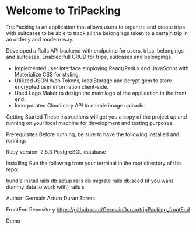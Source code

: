 Welcome to TriPacking
======================


TripPacking is an application that allows users to organize and create trips with suitcases to be able to track all the belongings taken to a certain trip in an orderly and modern way.

Developed a Rails API backend with endpoints for users, trips, belongings and suitcases. Enabled full CRUD for trips, suitcases and belongings.
+ Implemented user interface employing React/Redux and JavaScript with Materialize CSS for styling.
+ Utilized JSON Web Tokens, localStorage and bcrypt gem to store encrypted user information client-side.
+ Used Logo Maker to design the main logo of the application in the front end.
+ Incorporated Cloudinary API to enable image uploads.

Getting Started
These instructions will get you a copy of the project up and running on your local machine for development and testing purposes.

Prerequisites
Before running, be sure to have the following installed and running:

Ruby version: 2.5.3
PostgreSQL database

Installing
Run the following from your terminal in the root directory of this repo:

bundle install
rails db:setup
rails db:migrate
rails db:seed (if you want dummy data to work with)
rails s

Author:
Germain Arturo Duran Torres

FrontEnd Repository
https://github.com/GermainDuran/tripPacking_frontEnd

Demo
